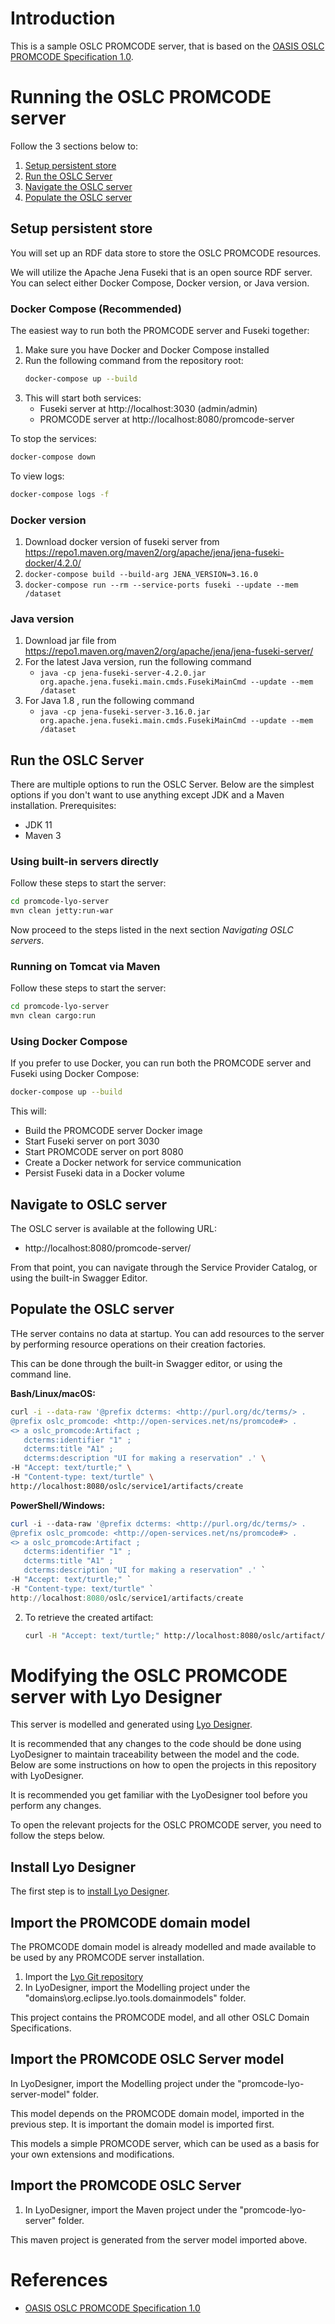 # Introduction

This is a sample OSLC PROMCODE server, that is based on the [OASIS OSLC PROMCODE Specification 1.0](https://docs.oasis-open.org/oslc-promcode/promcode/v1.0/os/promcode-spec.html#).

# Running the OSLC PROMCODE server

Follow the 3 sections below to:

1. [Setup persistent store](#setup-persistent-store)
1. [Run the OSLC Server](#run-the-oslc-server)
1. [Navigate the OSLC server](#navigate-to-oslc-server)
1. [Populate the OSLC server](#populate-the-oslc-server)

## Setup persistent store 

You will set up an RDF data store to store the OSLC PROMCODE resources. 

We will utilize the Apache Jena Fuseki that is an open source RDF server. You can select either Docker Compose, Docker version, or Java version.

### Docker Compose (Recommended)
The easiest way to run both the PROMCODE server and Fuseki together:

1. Make sure you have Docker and Docker Compose installed
2. Run the following command from the repository root:
   ```bash
   docker-compose up --build
   ```
3. This will start both services:
   - Fuseki server at http://localhost:3030 (admin/admin)
   - PROMCODE server at http://localhost:8080/promcode-server

To stop the services:
```bash
docker-compose down
```

To view logs:
```bash
docker-compose logs -f
```

### Docker version
1. Download docker version of fuseki server from https://repo1.maven.org/maven2/org/apache/jena/jena-fuseki-docker/4.2.0/
2. `docker-compose build --build-arg JENA_VERSION=3.16.0`
3. `docker-compose run --rm --service-ports fuseki --update --mem /dataset`
### Java version
1. Download jar file from https://repo1.maven.org/maven2/org/apache/jena/jena-fuseki-server/ 
2. For the latest Java version, run the following command
   - `java -cp jena-fuseki-server-4.2.0.jar org.apache.jena.fuseki.main.cmds.FusekiMainCmd --update --mem /dataset`
3. For Java 1.8 , run the following command
   - `java -cp jena-fuseki-server-3.16.0.jar org.apache.jena.fuseki.main.cmds.FusekiMainCmd --update --mem /dataset`


## Run the OSLC Server
There are multiple options to run the OSLC Server.
Below are the simplest options if you don't want to use anything except JDK and a Maven installation. Prerequisites:

- JDK 11
- Maven 3

### Using built-in servers directly

Follow these steps to start the server:

```sh
cd promcode-lyo-server
mvn clean jetty:run-war
```

Now proceed to the steps listed in the next section _Navigating OSLC servers_.

### Running on Tomcat via Maven

Follow these steps to start the server:

```sh
cd promcode-lyo-server
mvn clean cargo:run
```

### Using Docker Compose

If you prefer to use Docker, you can run both the PROMCODE server and Fuseki using Docker Compose:

```bash
docker-compose up --build
```

This will:
- Build the PROMCODE server Docker image
- Start Fuseki server on port 3030
- Start PROMCODE server on port 8080
- Create a Docker network for service communication
- Persist Fuseki data in a Docker volume

## Navigate to OSLC server

The OSLC server is available at the following URL:

- http://localhost:8080/promcode-server/

From that point, you can navigate through the Service Provider Catalog, or using the built-in Swagger Editor.

## Populate the OSLC server

THe server contains no data at startup. 
You can add resources to the server by performing resource operations on their creation factories.

This can be done through the built-in Swagger editor, or using the command line. 

**Bash/Linux/macOS:**
```bash
curl -i --data-raw '@prefix dcterms: <http://purl.org/dc/terms/> .
@prefix oslc_promcode: <http://open-services.net/ns/promcode#> .
<> a oslc_promcode:Artifact ;
   dcterms:identifier "1" ;
   dcterms:title "A1" ;
   dcterms:description "UI for making a reservation" .' \
-H "Accept: text/turtle;" \
-H "Content-type: text/turtle" \
http://localhost:8080/oslc/service1/artifacts/create
```

**PowerShell/Windows:**
```powershell
curl -i --data-raw '@prefix dcterms: <http://purl.org/dc/terms/> .
@prefix oslc_promcode: <http://open-services.net/ns/promcode#> .
<> a oslc_promcode:Artifact ;
   dcterms:identifier "1" ;
   dcterms:title "A1" ;
   dcterms:description "UI for making a reservation" .' `
-H "Accept: text/turtle;" `
-H "Content-type: text/turtle" `
http://localhost:8080/oslc/service1/artifacts/create
```

2. To retrieve the created artifact:
   ```bash
   curl -H "Accept: text/turtle;" http://localhost:8080/oslc/artifact/1
   ```


# Modifying the OSLC PROMCODE server with Lyo Designer

This server is modelled and generated using [Lyo Designer](https://oslc.github.io/developing-oslc-applications/eclipse_lyo/lyo-designer.html). 

It is recommended that any changes to the code should be done using LyoDesigner to maintain traceability between the model and the code. Below are some instructions on how to open the projects in this repository with LyoDesigner.

It is recommended you get familiar with the LyoDesigner tool before you perform any changes.

To open the relevant projects for the OSLC PROMCODE server, you need to follow the steps below.

## Install Lyo Designer

The first step is to [install Lyo Designer](https://oslc.github.io/developing-oslc-applications/eclipse_lyo/install-lyo-designer).

## Import the PROMCODE domain model

The PROMCODE domain model is already modelled and made available to be used by any PROMCODE server installation.

1. Import the [Lyo Git repository](https://github.com/eclipse/lyo.git)
1. In LyoDesigner, import the Modelling project under the "domains\org.eclipse.lyo.tools.domainmodels" folder.

This project contains the PROMCODE model, and all other OSLC Domain Specifications.

## Import the PROMCODE OSLC Server model
In LyoDesigner, import the Modelling project under the "promcode-lyo-server-model" folder.

This model depends on the PROMCODE domain model, imported in the previous step. It is important the domain model is imported first.

This models a simple PROMCODE server, which can be used as a basis for your own extensions and modifications.

## Import the PROMCODE OSLC Server
1. In LyoDesigner, import the Maven project under the "promcode-lyo-server" folder.

This maven project is generated from the server model imported above.

# References
- [OASIS OSLC PROMCODE Specification 1.0](https://docs.oasis-open.org/oslc-promcode/promcode/v1.0/os/promcode-spec.html#)